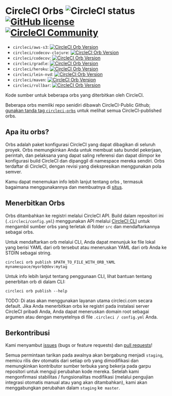 # CircleCI Orbs ![CircleCI status](https://circleci.com/gh/CircleCI-Public/circleci-orbs.svg?style=shield "CircleCI status") [![GitHub license](https://img.shields.io/badge/license-MIT-blue.svg)](https://raw.githubusercontent.com/circleci-public/circleci-orbs/master/LICENSE) [![CircleCI Community](https://img.shields.io/badge/community-CircleCI%20Discuss-343434.svg)](https://discuss.circleci.com/c/ecosystem/orbs)

- `circleci/aws-s3`: [![CircleCI Orb Version](https://img.shields.io/badge/endpoint.svg?url=https://badges.circleci.io/orb/circleci/aws-s3)](https://circleci.com/orbs/registry/orb/circleci/aws-s3)
- `circleci/codecov-clojure`: [![CircleCI Orb Version](https://img.shields.io/badge/endpoint.svg?url=https://badges.circleci.io/orb/circleci/codecov-clojure)](https://circleci.com/orbs/registry/orb/circleci/codecov-clojure)
- `circleci/codecov`: [![CircleCI Orb Version](https://img.shields.io/badge/endpoint.svg?url=https://badges.circleci.io/orb/circleci/codecov)](https://circleci.com/orbs/registry/orb/circleci/codecov)
- `circleci/gradle`: [![CircleCI Orb Version](https://img.shields.io/badge/endpoint.svg?url=https://badges.circleci.io/orb/circleci/gradle)](https://circleci.com/orbs/registry/orb/circleci/gradle) 
- `circleci/heroku`: [![CircleCI Orb Version](https://img.shields.io/badge/endpoint.svg?url=https://badges.circleci.io/orb/circleci/heroku)](https://circleci.com/orbs/registry/orb/circleci/heroku)
- `circleci/lein-nvd`: [![CircleCI Orb Version](https://img.shields.io/badge/endpoint.svg?url=https://badges.circleci.io/orb/circleci/lein-nvd)](https://circleci.com/orbs/registry/orb/circleci/lein-nvd)
- `circleci/maven`: [![CircleCI Orb Version](https://img.shields.io/badge/endpoint.svg?url=https://badges.circleci.io/orb/circleci/maven)](https://circleci.com/orbs/registry/orb/circleci/maven)
- `circleci/rollbar`: [![CircleCI Orb Version](https://img.shields.io/badge/endpoint.svg?url=https://badges.circleci.io/orb/circleci/rollbar)](https://circleci.com/orbs/registry/orb/circleci/rollbar)

Kode sumber untuk beberapa orbs yang diterbitkan oleh CircleCI.

Beberapa orbs memliki repo senidiri dibawah CircleCI-Public Github; [gunakan tanda tag   `circleci-orbs`](https://github.com/search?q=topic%3Acircleci-orbs+org%3ACircleCI-Public&type=Repositories) untuk melihat semua CircleCI-published orbs.

## Apa itu orbs?

Orbs adalah paket konfigurasi CircleCI yang dapat dibagikan di seluruh proyek. Orbs memungkinkan Anda untuk membuat satu bundel pekerjaan, perintah, dan pelaksana yang dapat saling referensi dan dapat diimpor ke konfigurasi build CircleCI dan dipanggil di namespace mereka sendiri. Orbs terdaftar di CircleCI, dengan revisi yang diekspresikan menggunakan pola semver.

Kamu dapat menemukan info lebih lanjut tentang orbs ,
termasuk bagaimana menggunakannya dan membuatnya di [situs](https://circleci.com/docs/2.0/orb-intro/).

## Menerbitkan Orbs
Orbs ditambahkan ke registri melalui CircleCI API. Build dalam repositori ini (`.circleci/config.yml`) menggunakan API melalui [CircleCI CLI](https://github.com/CircleCI-Public/circleci-cli) untuk mengambil sumber orbs yang terletak di folder `src` dan mendaftarkannya sebagai orbs.

Untuk mendaftarkan orb melalui CLI, Anda dapat menunjuk ke file lokal yang berisi YAML dari orb tersebut atau meneruskan YAML dari orb Anda ke STDIN sebagai string.

`circleci orb publish $PATH_TO_FILE_WITH_ORB_YAML mynamespace/myorb@dev:mytag`

Untuk info lebih lanjut tentang penggunaan CLI, lihat bantuan tentang penerbitan orb di dalam CLI:

`circleci orb publish --help`

TODO: Di atas akan menggunakan layanan utama circleci.com secara default. Jika Anda menerbitkan orbs ke registri pada instalasi server CircleCI pribadi Anda, Anda dapat meneruskan domain root sebagai argumen atau dengan menyetelnya di file `.circleci / config.yml` Anda.

## Berkontribusi
Kami menyambut [issues](https://github.com/CircleCI-Public/circleci-orbs/issues) (bugs or feature requests) dan [pull requests](https://github.com/CircleCI-Public/circleci-orbs/pulls)!

Semua permintaan tarikan pada awalnya akan bergabung menjadi `staging`, memicu rilis dev otomatis dari setiap orb yang dimodifikasi dan memungkinkan kontributor sumber terbuka yang bekerja pada garpu repositori untuk menguji perubahan kode mereka. Setelah kami mengonfirmasi stabilitas / fungsionalitas modifikasi (melalui pengujian integrasi otomatis manual atau yang akan ditambahkan), kami akan menggabungkan perubahan dalam `staging` ke` master`.
